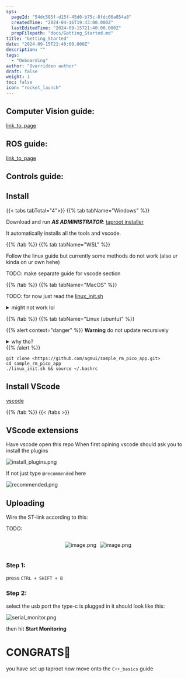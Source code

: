 ```yaml
---
sys:
  pageId: "54dc585f-d15f-45d0-b75c-8fdc66a854a8"
  createdTime: "2024-04-16T19:43:00.000Z"
  lastEditedTime: "2024-09-15T21:40:00.000Z"
  propFilepath: "docs/Getting_Started.md"
title: "Getting_Started"
date: "2024-09-15T21:40:00.000Z"
description: ""
tags:
  - "Onboarding"
author: "Overridden author"
draft: false
weight: 1
toc: false
icon: "rocket_launch"
---
```


## Computer Vision guide:

[link_to_page](86d45bc0-388b-4d26-8848-44f255f73d0e)

## ROS guide:

[link_to_page](3c76c1de-ec8f-46d6-8b0a-294005edc2d5)

## Controls guide:

## Install

{{< tabs tabTotal="4">}}
{{% tab tabName="Windows" %}}

Download and run _**AS ADMINISTRATOR**_: [taproot installer](https://github.com/Thornbots/TeachingFreshies/releases/tag/1.0)

It automatically installs all the tools and vscode.

{{% /tab %}}
{{% tab tabName="WSL" %}}

Follow the linux guide but currently some methods do not work (also ur kinda on ur own hehe)

TODO: make separate guide for vscode section

{{% /tab %}}
{{% tab tabName="MacOS" %}}

TODO: for now just read the [linux_init.sh](https://github.com/agmui/sample_rm_pico_app/blob/main/linux_init.sh)

<details>
<summary>might not work lol</summary>

`brew install libusb pkg-config`

Next install: [vscode](https://code.visualstudio.com/Download)

</details>

{{% /tab %}}
{{% tab tabName="Linux (ubuntu)" %}}

{{% alert context="danger" %}}
**Warning** do not update recursively
<details>
<summary>why tho?</summary>
There are some submodules that may go on for a while (like tinyusb) and I highly
recommend you don't need to get them.
If you want to see what submodules I update just look in `linux_init.sh`
</details>
{{% /alert %}}

```shell
git clone <https://github.com/agmui/sample_rm_pico_app.git>
cd sample_rm_pico_app
./linux_init.sh && source ~/.bashrc
```

## Install VScode

[vscode](https://code.visualstudio.com/Download)

{{% /tab %}}
{{< /tabs >}}

## VScode extensions

Have vscode open this repo
When first opining vscode should ask you to install the plugins

![install_plugins.png](https://prod-files-secure.s3.us-west-2.amazonaws.com/d518164a-d88e-44d1-a4ee-3adb3bd8bce0/89bd30f0-1825-4e77-867b-0a41ce370880/install_plugins.png?X-Amz-Algorithm=AWS4-HMAC-SHA256&X-Amz-Content-Sha256=UNSIGNED-PAYLOAD&X-Amz-Credential=ASIAZI2LB466YTL76BST%2F20250418%2Fus-west-2%2Fs3%2Faws4_request&X-Amz-Date=20250418T032539Z&X-Amz-Expires=3600&X-Amz-Security-Token=IQoJb3JpZ2luX2VjEOP%2F%2F%2F%2F%2F%2F%2F%2F%2F%2FwEaCXVzLXdlc3QtMiJGMEQCIH%2FAIn%2BKqCmWOo3WUIuWxOtrqMqIUiXYJZknDPuGqqA1AiA%2BQZQIr3BkQjW%2BvZRskL3PbFOGF1fCGlw8v1HTOiE6Hir%2FAwhsEAAaDDYzNzQyMzE4MzgwNSIMebjuLXBmKkyj38XoKtwD4NxNZpFl%2F%2BmBH94NPMPXmQmvERuX9dwR7iVRPCMR%2BRqgcur5uOBD5BVHeoQtyBZ5hrdhUwGI8Dc62FYSaCJrD4O816wxao0wyBgqY8ySo1h%2BKTsH8Bb2rA6osve6NxIksmf3prqDz1uUBryFrs3Fx8Zog7VT4lBkKCenkotFwc70a%2Ffe0b63q%2FE13BhCPj0XtCq52RhyiIpOS%2F%2Fo19Ik8EsQCX39sFzjiRnR39tBhKYH9O3sDr938s6rIVNMAlCk4BxQLf2Jb1Pkm7hxiEZ%2FiOp2TyzljSaXeV0KVO6qic0VJCWzEY5bkhW1Kq01rGapKeBNt%2B4QfDIfTjwabR0pOxGlqqNXeFG0VY8ef3CngRTh%2FOj23l7N38KfY0YCoAIO%2FE8BaRvkY3IVOPRKa6ikqWdKcx4Slb2S6rCv4FdgjHvq6%2BYDeAbZFGRlJjj4rtb%2B93eQ4SgbYD5gUjdk2mGly4UqAiuscv%2BoqKinpcNTwrSYedHmH%2BeFgSlVkwQfacgcIH2YhZ7E2E6%2Fst%2F7rqhz1KkEasC%2F7o223SGzI%2FHsl6IqLIYZFPXLvihSC4wVZGcjcKcl0%2FCVKlYN3VYkPkkQthkzHMFZb6TtivUtCxP5nrHHlAfSh6PkEet2OVgwhvSGwAY6pgGtYXfciJkDts%2FiaJvVR4C4fGhxmCHkHo1UY%2B%2B5ofaR9aeol%2BA%2FX13VkgnKaBngdPVQsYFZ%2FOBV%2BniQ3H5fj5V5PBFmPqfMcN%2B5IxI6mDgdKtGt12pT0A%2BgaSSuff3urC496fD%2FsKgxO61nj0l2AfndMfqGsbblbdYWFMsGvi59WR0UP1acnEwB4%2BvR9yxwgWaHqwUe7%2BIaO30lLaUiGURtxrsBbb%2B7&X-Amz-Signature=0b971afccd6ba4c9b3c0ca9d82624e8c58d1d3e0529fa6a198ee99ac56b12d5e&X-Amz-SignedHeaders=host&x-id=GetObject)

If not just type `@recommended` here  

![recommended.png](https://prod-files-secure.s3.us-west-2.amazonaws.com/d518164a-d88e-44d1-a4ee-3adb3bd8bce0/61e661e9-5d85-4dfc-be0d-8d2097a5e793/recommended.png?X-Amz-Algorithm=AWS4-HMAC-SHA256&X-Amz-Content-Sha256=UNSIGNED-PAYLOAD&X-Amz-Credential=ASIAZI2LB466YTL76BST%2F20250418%2Fus-west-2%2Fs3%2Faws4_request&X-Amz-Date=20250418T032539Z&X-Amz-Expires=3600&X-Amz-Security-Token=IQoJb3JpZ2luX2VjEOP%2F%2F%2F%2F%2F%2F%2F%2F%2F%2FwEaCXVzLXdlc3QtMiJGMEQCIH%2FAIn%2BKqCmWOo3WUIuWxOtrqMqIUiXYJZknDPuGqqA1AiA%2BQZQIr3BkQjW%2BvZRskL3PbFOGF1fCGlw8v1HTOiE6Hir%2FAwhsEAAaDDYzNzQyMzE4MzgwNSIMebjuLXBmKkyj38XoKtwD4NxNZpFl%2F%2BmBH94NPMPXmQmvERuX9dwR7iVRPCMR%2BRqgcur5uOBD5BVHeoQtyBZ5hrdhUwGI8Dc62FYSaCJrD4O816wxao0wyBgqY8ySo1h%2BKTsH8Bb2rA6osve6NxIksmf3prqDz1uUBryFrs3Fx8Zog7VT4lBkKCenkotFwc70a%2Ffe0b63q%2FE13BhCPj0XtCq52RhyiIpOS%2F%2Fo19Ik8EsQCX39sFzjiRnR39tBhKYH9O3sDr938s6rIVNMAlCk4BxQLf2Jb1Pkm7hxiEZ%2FiOp2TyzljSaXeV0KVO6qic0VJCWzEY5bkhW1Kq01rGapKeBNt%2B4QfDIfTjwabR0pOxGlqqNXeFG0VY8ef3CngRTh%2FOj23l7N38KfY0YCoAIO%2FE8BaRvkY3IVOPRKa6ikqWdKcx4Slb2S6rCv4FdgjHvq6%2BYDeAbZFGRlJjj4rtb%2B93eQ4SgbYD5gUjdk2mGly4UqAiuscv%2BoqKinpcNTwrSYedHmH%2BeFgSlVkwQfacgcIH2YhZ7E2E6%2Fst%2F7rqhz1KkEasC%2F7o223SGzI%2FHsl6IqLIYZFPXLvihSC4wVZGcjcKcl0%2FCVKlYN3VYkPkkQthkzHMFZb6TtivUtCxP5nrHHlAfSh6PkEet2OVgwhvSGwAY6pgGtYXfciJkDts%2FiaJvVR4C4fGhxmCHkHo1UY%2B%2B5ofaR9aeol%2BA%2FX13VkgnKaBngdPVQsYFZ%2FOBV%2BniQ3H5fj5V5PBFmPqfMcN%2B5IxI6mDgdKtGt12pT0A%2BgaSSuff3urC496fD%2FsKgxO61nj0l2AfndMfqGsbblbdYWFMsGvi59WR0UP1acnEwB4%2BvR9yxwgWaHqwUe7%2BIaO30lLaUiGURtxrsBbb%2B7&X-Amz-Signature=99687053850d69cad21a5b3f545d21396415e80a1d2fc3a01273fb4ba7fcbac3&X-Amz-SignedHeaders=host&x-id=GetObject)

## Uploading

Wire the ST-link according to this:

TODO:

<div style="display: flex;flex-direction: row; column-gap:10px; max-width: 630px;justify-content: center;">
<div>

![image.png](https://prod-files-secure.s3.us-west-2.amazonaws.com/d518164a-d88e-44d1-a4ee-3adb3bd8bce0/210ecb78-1116-4d7b-b9b7-2292f66fa2c2/image.png?X-Amz-Algorithm=AWS4-HMAC-SHA256&X-Amz-Content-Sha256=UNSIGNED-PAYLOAD&X-Amz-Credential=ASIAZI2LB4663XKXG4CR%2F20250418%2Fus-west-2%2Fs3%2Faws4_request&X-Amz-Date=20250418T032545Z&X-Amz-Expires=3600&X-Amz-Security-Token=IQoJb3JpZ2luX2VjEOP%2F%2F%2F%2F%2F%2F%2F%2F%2F%2FwEaCXVzLXdlc3QtMiJIMEYCIQCEDTKZlVMg%2BZeeZGc65OtR6MKHqN2QXp1lPXhy1HjDMAIhAO5t%2Bj3mr%2BkBZ3rDbTHz9qqYnOUNYe5RR5bo6Jx0ze5iKv8DCGwQABoMNjM3NDIzMTgzODA1IgxEWKIkY%2B%2Bc%2FObA8jUq3AMVUJ%2F0NCwJC2vZrfFFboWPSr5bnJgVxeWvm7X%2B9lwiPDDGVYwdxzksTWdhzrcwPH67UucUJHOZrfqU42wzzgwnP1pE7a2wF2KlYRvRbljjtDScHw3oGOzjcZmeJyrHWsyOPFNVRybOGuHQiwCzWQyWbGeDA3hLdacT2sFB6FBcGqh9lpc51ijk15tbHqE01RoBAF0kl35yzKV0sGLjy3hj5ED2LhyfKhdhgkIPEEWWjj7eFBDhl0d8jeQ6wE3AfZGUt%2FcFsGgn3I91BllZQ3RNm0uTdRtJgZtPIP%2Fc4Y9SRqgBEfSdq3ZlN%2BIw9vZofr8Tc3m3HjLWtH9n8aZj%2FOC32xFHGorj8tWrawxxPSHG8djqE7CwJ2%2BmTyRK6Z8fWC3GUvetgcZDaroBTI5QEsMe5YozOfDbCZFqHmbkCNZcSyP9tUTZia9%2BmxouqQblWRJv4p3%2BqqL47Lghf6c4KIt5zkvRFdpAvSL9MgaU8%2FEG13AaBAjuGLWrHFtZ4h%2FEexYb311881MLWhZHC7zvKnrlcnvfU9wkRSjOfpZ9gwhJF03pxk0w%2Bk3CEaos1AJnS%2FqD8tJR1UfpiQk5SkytGTaa%2B2Fdk2e5292bN%2BqNf54c9BERfor7Q4Hgh29b9jCX9IbABjqkAf4qFtaIFY8yY%2BSPXloXxmPR85ss7YLRhvMcDoBYzf2mcqMNoX2MMiam14rGen02bTsGQOqvM7XCZ%2B5hJ6hodvfJHYowYzFjiTTHtS37HbtTEsR9N8Wh08H4%2BuNtz3ZqKNsgJyYjldxYLNuBk4w9WRFiVcnG5tKGvA7Bae%2BEJ98EvoXQB5wuNfLymD48ncrezTtA5QDVGIihaGJr76P%2Fx1qnB3T8&X-Amz-Signature=ce2eb1cdc84ad66ce89c348c4438545fba0b8324b90862005f89253fe769950c&X-Amz-SignedHeaders=host&x-id=GetObject)

</div>
<div>

![image.png](https://prod-files-secure.s3.us-west-2.amazonaws.com/d518164a-d88e-44d1-a4ee-3adb3bd8bce0/33a0fd0f-8ca6-4a86-8e09-26e95ded1fff/image.png?X-Amz-Algorithm=AWS4-HMAC-SHA256&X-Amz-Content-Sha256=UNSIGNED-PAYLOAD&X-Amz-Credential=ASIAZI2LB466U24YQXAF%2F20250418%2Fus-west-2%2Fs3%2Faws4_request&X-Amz-Date=20250418T032545Z&X-Amz-Expires=3600&X-Amz-Security-Token=IQoJb3JpZ2luX2VjEOP%2F%2F%2F%2F%2F%2F%2F%2F%2F%2FwEaCXVzLXdlc3QtMiJGMEQCIC9d%2B626OXGQvRQbDuU4uPHtqHs07gmmJNV3wfqiikQQAiBfZe%2F22tl3wYb3fNyb22RIkcmNRuoQR0sbSxC533l%2FACr%2FAwhsEAAaDDYzNzQyMzE4MzgwNSIMULLxCfSBWFaK9FSyKtwDASuTnJetyFKvLAuoMmfTRNOsPGbyla4pNpYLBEo%2BITMUEwTmFz6sgNW4og3e2YZ%2BPPSLdhA%2Bpp7T5cJbZLgin4AMQbMH%2FQlYRg6Khei3hhIpOCEHhzic0vIZWNOyL3PANWQ3DjzCX6iYGi8gDpnwkJDVC%2FlKMJwS5U2%2FaaOl9uS%2BCPrBP7AGzeRUb0Htv5ugj128IdRj5yHJsMl2hsg%2FdF5SArxRMymVBNrhhSAvnxB5USrtWGp48uj8GwMaoSjiPHusT8zJTfH%2BIr0uE82yOkmcw5wgncHlzTUTbFyf09ZJ5DK3iWXWPCs35jidMQG1Ml0TZi404SRjozFAraZwmnvlW2qu5iF23hJzTbgkXpToNYs3uj%2FiONmHMrr3iPtg3uAs5S15pZFs%2FmqUUQyoGVkF5zvsu99igTPr97sLXws6qVFVm86VahTzE9q9fsDUAaBGxQ6YPauemIESAWcGBLpUQFtlMbop4HBax0nrHj%2BMQgjTGOkv%2Fy4OGZem1vjjjiH%2BXXb%2BMnbYUPKx29SH1FTj9erOAL9YmOHcm21Oo3lItq7F809kc6ZUPRAiukTeWlwtQmBMr3oGjcNvqMsLwOAx45AdJr5NiQ9nFBGAP9pc4JdeuMt%2BpZh22oUwvfSGwAY6pgHZsehdIq433eJrMVB9NNbGrmPPKYzaNgxg6%2F%2Fwkl9d6c67W09jAYAFAYp20V9C4y2Ur7P%2Bhj8%2FaWPO1HBRzyVbHqiES95tD%2FSmapvMPpq0W2pIPjf5Z7blHCh%2BXh%2B2NnP5lwvtDsYcjU4%2Fqtr4PQpqGOsisitJdJNu25FrLa%2FwAZSbyfEgIV%2FTHIOzSNIgW%2BUJGOwXtzS%2FtySHieHQ%2FaSQfmOMElHT&X-Amz-Signature=cd616eb7dfedeeb1ee2a024f8b62433a550c679ef0dd58bd91ed2afab9a22496&X-Amz-SignedHeaders=host&x-id=GetObject)

</div>
</div>

### Step 1:

press `CTRL + SHIFT + B`

### Step 2:

select the usb port the type-c is plugged in it should look like this:

![serial_monitor.png](https://prod-files-secure.s3.us-west-2.amazonaws.com/d518164a-d88e-44d1-a4ee-3adb3bd8bce0/f03f4774-05d4-4393-b6a0-d5efb6d315ab/serial_monitor.png?X-Amz-Algorithm=AWS4-HMAC-SHA256&X-Amz-Content-Sha256=UNSIGNED-PAYLOAD&X-Amz-Credential=ASIAZI2LB466YTL76BST%2F20250418%2Fus-west-2%2Fs3%2Faws4_request&X-Amz-Date=20250418T032539Z&X-Amz-Expires=3600&X-Amz-Security-Token=IQoJb3JpZ2luX2VjEOP%2F%2F%2F%2F%2F%2F%2F%2F%2F%2FwEaCXVzLXdlc3QtMiJGMEQCIH%2FAIn%2BKqCmWOo3WUIuWxOtrqMqIUiXYJZknDPuGqqA1AiA%2BQZQIr3BkQjW%2BvZRskL3PbFOGF1fCGlw8v1HTOiE6Hir%2FAwhsEAAaDDYzNzQyMzE4MzgwNSIMebjuLXBmKkyj38XoKtwD4NxNZpFl%2F%2BmBH94NPMPXmQmvERuX9dwR7iVRPCMR%2BRqgcur5uOBD5BVHeoQtyBZ5hrdhUwGI8Dc62FYSaCJrD4O816wxao0wyBgqY8ySo1h%2BKTsH8Bb2rA6osve6NxIksmf3prqDz1uUBryFrs3Fx8Zog7VT4lBkKCenkotFwc70a%2Ffe0b63q%2FE13BhCPj0XtCq52RhyiIpOS%2F%2Fo19Ik8EsQCX39sFzjiRnR39tBhKYH9O3sDr938s6rIVNMAlCk4BxQLf2Jb1Pkm7hxiEZ%2FiOp2TyzljSaXeV0KVO6qic0VJCWzEY5bkhW1Kq01rGapKeBNt%2B4QfDIfTjwabR0pOxGlqqNXeFG0VY8ef3CngRTh%2FOj23l7N38KfY0YCoAIO%2FE8BaRvkY3IVOPRKa6ikqWdKcx4Slb2S6rCv4FdgjHvq6%2BYDeAbZFGRlJjj4rtb%2B93eQ4SgbYD5gUjdk2mGly4UqAiuscv%2BoqKinpcNTwrSYedHmH%2BeFgSlVkwQfacgcIH2YhZ7E2E6%2Fst%2F7rqhz1KkEasC%2F7o223SGzI%2FHsl6IqLIYZFPXLvihSC4wVZGcjcKcl0%2FCVKlYN3VYkPkkQthkzHMFZb6TtivUtCxP5nrHHlAfSh6PkEet2OVgwhvSGwAY6pgGtYXfciJkDts%2FiaJvVR4C4fGhxmCHkHo1UY%2B%2B5ofaR9aeol%2BA%2FX13VkgnKaBngdPVQsYFZ%2FOBV%2BniQ3H5fj5V5PBFmPqfMcN%2B5IxI6mDgdKtGt12pT0A%2BgaSSuff3urC496fD%2FsKgxO61nj0l2AfndMfqGsbblbdYWFMsGvi59WR0UP1acnEwB4%2BvR9yxwgWaHqwUe7%2BIaO30lLaUiGURtxrsBbb%2B7&X-Amz-Signature=43839e95a3e09c7642b245d9ffae435e5610fb204fd8d389873070e95414dc7a&X-Amz-SignedHeaders=host&x-id=GetObject)

then hit **Start Monitoring**

# CONGRATS🎉

you have set up taproot now move onto the `C++_basics` guide
